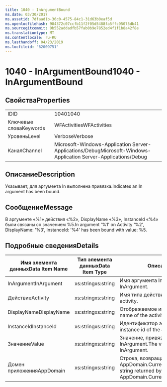 ```yaml
---
title: 1040 - InArgumentBound
ms.date: 03/30/2017
ms.assetid: 7dfaad1b-36c0-4575-84c1-31d63b0eaf5d
ms.openlocfilehash: 984372c07ccfb11f2f05d5488fa5ffc95075db41
ms.sourcegitcommit: 9b552addadfb57fab0b9e7852ed4f1f1b8a42f8e
ms.translationtype: MT
ms.contentlocale: ru-RU
ms.lasthandoff: 04/23/2019
ms.locfileid: "62009751"
---
```

# <a name="1040---inargumentbound"></a><span data-ttu-id="dded6-102">1040 - InArgumentBound</span><span class="sxs-lookup"><span data-stu-id="dded6-102">1040 - InArgumentBound</span></span>
## <a name="properties"></a><span data-ttu-id="dded6-103">Свойства</span><span class="sxs-lookup"><span data-stu-id="dded6-103">Properties</span></span>  
  
|||  
|-|-|  
|<span data-ttu-id="dded6-104">ID</span><span class="sxs-lookup"><span data-stu-id="dded6-104">ID</span></span>|<span data-ttu-id="dded6-105">1040</span><span class="sxs-lookup"><span data-stu-id="dded6-105">1040</span></span>|  
|<span data-ttu-id="dded6-106">Ключевые слова</span><span class="sxs-lookup"><span data-stu-id="dded6-106">Keywords</span></span>|<span data-ttu-id="dded6-107">WFActivities</span><span class="sxs-lookup"><span data-stu-id="dded6-107">WFActivities</span></span>|  
|<span data-ttu-id="dded6-108">Уровень</span><span class="sxs-lookup"><span data-stu-id="dded6-108">Level</span></span>|<span data-ttu-id="dded6-109">Verbose</span><span class="sxs-lookup"><span data-stu-id="dded6-109">Verbose</span></span>|  
|<span data-ttu-id="dded6-110">Канал</span><span class="sxs-lookup"><span data-stu-id="dded6-110">Channel</span></span>|<span data-ttu-id="dded6-111">Microsoft-Windows-Application Server-Applications/Debug</span><span class="sxs-lookup"><span data-stu-id="dded6-111">Microsoft-Windows-Application Server-Applications/Debug</span></span>|  
  
## <a name="description"></a><span data-ttu-id="dded6-112">Описание</span><span class="sxs-lookup"><span data-stu-id="dded6-112">Description</span></span>  
 <span data-ttu-id="dded6-113">Указывает, для аргумента In выполнена привязка.</span><span class="sxs-lookup"><span data-stu-id="dded6-113">Indicates an In argument has been bound.</span></span>  
  
## <a name="message"></a><span data-ttu-id="dded6-114">Сообщение</span><span class="sxs-lookup"><span data-stu-id="dded6-114">Message</span></span>  
 <span data-ttu-id="dded6-115">В аргументе «%1» действия «%2», DisplayName «%3», InstanceId «%4» были связаны со значением %5.</span><span class="sxs-lookup"><span data-stu-id="dded6-115">In argument '%1' on Activity '%2', DisplayName: '%3', InstanceId: '%4' has been bound with value: %5.</span></span>  
  
## <a name="details"></a><span data-ttu-id="dded6-116">Подробные сведения</span><span class="sxs-lookup"><span data-stu-id="dded6-116">Details</span></span>  
  
|<span data-ttu-id="dded6-117">Имя элемента данных</span><span class="sxs-lookup"><span data-stu-id="dded6-117">Data Item Name</span></span>|<span data-ttu-id="dded6-118">Тип элемента данных</span><span class="sxs-lookup"><span data-stu-id="dded6-118">Data Item Type</span></span>|<span data-ttu-id="dded6-119">Описание</span><span class="sxs-lookup"><span data-stu-id="dded6-119">Description</span></span>|  
|--------------------|--------------------|-----------------|  
|<span data-ttu-id="dded6-120">InArgument</span><span class="sxs-lookup"><span data-stu-id="dded6-120">InArgument</span></span>|<span data-ttu-id="dded6-121">xs:string</span><span class="sxs-lookup"><span data-stu-id="dded6-121">xs:string</span></span>|<span data-ttu-id="dded6-122">Имя аргумента InArgument.</span><span class="sxs-lookup"><span data-stu-id="dded6-122">The name of the InArgument.</span></span>|  
|<span data-ttu-id="dded6-123">Действие</span><span class="sxs-lookup"><span data-stu-id="dded6-123">Activity</span></span>|<span data-ttu-id="dded6-124">xs:string</span><span class="sxs-lookup"><span data-stu-id="dded6-124">xs:string</span></span>|<span data-ttu-id="dded6-125">Имя типа действия.</span><span class="sxs-lookup"><span data-stu-id="dded6-125">The type name of the activity.</span></span>|  
|<span data-ttu-id="dded6-126">DisplayName</span><span class="sxs-lookup"><span data-stu-id="dded6-126">DisplayName</span></span>|<span data-ttu-id="dded6-127">xs:string</span><span class="sxs-lookup"><span data-stu-id="dded6-127">xs:string</span></span>|<span data-ttu-id="dded6-128">Отображаемое имя действия.</span><span class="sxs-lookup"><span data-stu-id="dded6-128">The display name of the activity.</span></span>|  
|<span data-ttu-id="dded6-129">InstanceId</span><span class="sxs-lookup"><span data-stu-id="dded6-129">InstanceId</span></span>|<span data-ttu-id="dded6-130">xs:string</span><span class="sxs-lookup"><span data-stu-id="dded6-130">xs:string</span></span>|<span data-ttu-id="dded6-131">Идентификатор экземпляра действия.</span><span class="sxs-lookup"><span data-stu-id="dded6-131">The instance id of the activity.</span></span>|  
|<span data-ttu-id="dded6-132">Значение</span><span class="sxs-lookup"><span data-stu-id="dded6-132">Value</span></span>|<span data-ttu-id="dded6-133">xs:string</span><span class="sxs-lookup"><span data-stu-id="dded6-133">xs:string</span></span>|<span data-ttu-id="dded6-134">Значение, привязанное к аргументу InArgument.</span><span class="sxs-lookup"><span data-stu-id="dded6-134">The value bound to the InArgument.</span></span>|  
|<span data-ttu-id="dded6-135">Домен приложения</span><span class="sxs-lookup"><span data-stu-id="dded6-135">AppDomain</span></span>|<span data-ttu-id="dded6-136">xs:string</span><span class="sxs-lookup"><span data-stu-id="dded6-136">xs:string</span></span>|<span data-ttu-id="dded6-137">Строка, возвращаемая AppDomain.CurrentDomain.FriendlyName.</span><span class="sxs-lookup"><span data-stu-id="dded6-137">The string returned by AppDomain.CurrentDomain.FriendlyName.</span></span>|
